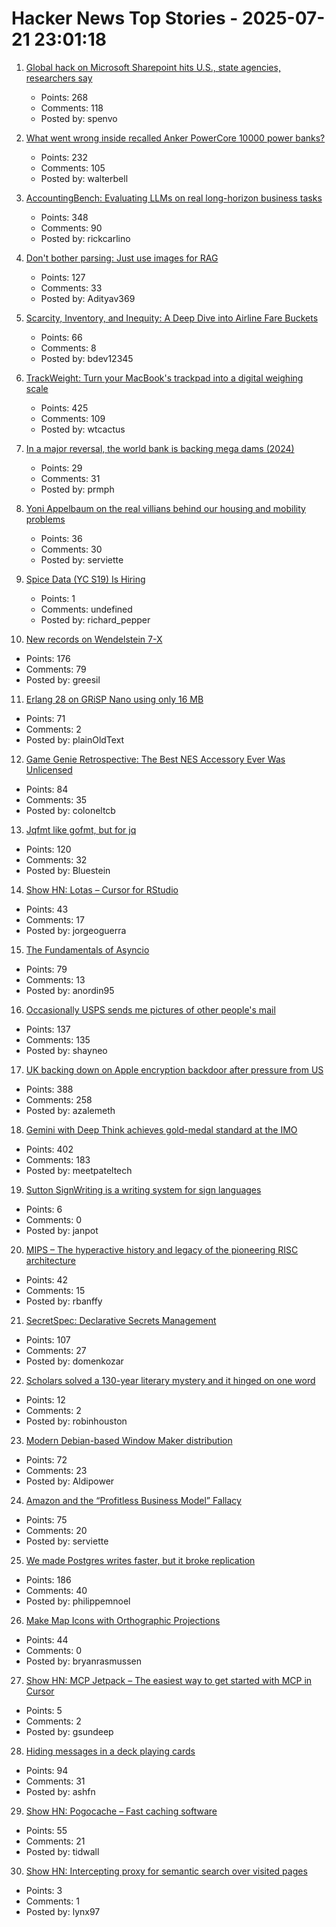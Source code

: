 # Hacker News Top Stories - 2025-07-21 23:01:18

1. [Global hack on Microsoft Sharepoint hits U.S., state agencies, researchers say](https://www.washingtonpost.com/technology/2025/07/20/microsoft-sharepoint-hack/)
   - Points: 268
   - Comments: 118
   - Posted by: spenvo

2. [What went wrong inside recalled Anker PowerCore 10000 power banks?](https://www.lumafield.com/article/what-went-wrong-inside-these-recalled-power-banks)
   - Points: 232
   - Comments: 105
   - Posted by: walterbell

3. [AccountingBench: Evaluating LLMs on real long-horizon business tasks](https://accounting.penrose.com/)
   - Points: 348
   - Comments: 90
   - Posted by: rickcarlino

4. [Don't bother parsing: Just use images for RAG](https://www.morphik.ai/blog/stop-parsing-docs)
   - Points: 127
   - Comments: 33
   - Posted by: Adityav369

5. [Scarcity, Inventory, and Inequity: A Deep Dive into Airline Fare Buckets](https://blog.getjetback.com/scarcity-inventory-and-inequity-a-deep-dive-into-airline-fare-buckets/)
   - Points: 66
   - Comments: 8
   - Posted by: bdev12345

6. [TrackWeight: Turn your MacBook's trackpad into a digital weighing scale](https://github.com/KrishKrosh/TrackWeight)
   - Points: 425
   - Comments: 109
   - Posted by: wtcactus

7. [In a major reversal, the world bank is backing mega dams (2024)](https://e360.yale.edu/features/world-bank-hydro-dams)
   - Points: 29
   - Comments: 31
   - Posted by: prmph

8. [Yoni Appelbaum on the real villians behind our housing and mobility problems](https://www.riskgaming.com/p/how-jane-jacobs-got-americans-stuck)
   - Points: 36
   - Comments: 30
   - Posted by: serviette

9. [Spice Data (YC S19) Is Hiring](https://www.ycombinator.com/companies/spice-data/jobs/RJz1peY-product-associate-new-grad)
   - Points: 1
   - Comments: undefined
   - Posted by: richard_pepper

10. [New records on Wendelstein 7-X](https://www.iter.org/node/20687/new-records-wendelstein-7-x)
   - Points: 176
   - Comments: 79
   - Posted by: greesil

11. [Erlang 28 on GRiSP Nano using only 16 MB](https://www.grisp.org/blog/posts/2025-06-11-grisp-nano-codebeam-sto)
   - Points: 71
   - Comments: 2
   - Posted by: plainOldText

12. [Game Genie Retrospective: The Best NES Accessory Ever Was Unlicensed](https://tedium.co/2025/07/21/the-game-genie-generation/)
   - Points: 84
   - Comments: 35
   - Posted by: coloneltcb

13. [Jqfmt like gofmt, but for jq](https://github.com/noperator/jqfmt)
   - Points: 120
   - Comments: 32
   - Posted by: Bluestein

14. [Show HN: Lotas – Cursor for RStudio](https://www.lotas.ai/)
   - Points: 43
   - Comments: 17
   - Posted by: jorgeoguerra

15. [The Fundamentals of Asyncio](https://github.com/anordin95/a-conceptual-overview-of-asyncio/blob/main/readme.md)
   - Points: 79
   - Comments: 13
   - Posted by: anordin95

16. [Occasionally USPS sends me pictures of other people's mail](https://the418.substack.com/p/a-bug-in-the-mail)
   - Points: 137
   - Comments: 135
   - Posted by: shayneo

17. [UK backing down on Apple encryption backdoor after pressure from US](https://arstechnica.com/tech-policy/2025/07/uk-backing-down-on-apple-encryption-backdoor-after-pressure-from-us/)
   - Points: 388
   - Comments: 258
   - Posted by: azalemeth

18. [Gemini with Deep Think achieves gold-medal standard at the IMO](https://deepmind.google/discover/blog/advanced-version-of-gemini-with-deep-think-officially-achieves-gold-medal-standard-at-the-international-mathematical-olympiad/)
   - Points: 402
   - Comments: 183
   - Posted by: meetpateltech

19. [Sutton SignWriting is a writing system for sign languages](https://en.m.wikipedia.org/wiki/SignWriting)
   - Points: 6
   - Comments: 0
   - Posted by: janpot

20. [MIPS – The hyperactive history and legacy of the pioneering RISC architecture](https://thechipletter.substack.com/p/mips)
   - Points: 42
   - Comments: 15
   - Posted by: rbanffy

21. [SecretSpec: Declarative Secrets Management](https://devenv.sh/blog/2025/07/21/announcing-secretspec-declarative-secrets-management/)
   - Points: 107
   - Comments: 27
   - Posted by: domenkozar

22. [Scholars solved a 130-year literary mystery and it hinged on one word](https://www.sciencedaily.com/releases/2025/07/250716000855.htm)
   - Points: 12
   - Comments: 2
   - Posted by: robinhouston

23. [Modern Debian-based Window Maker distribution](https://wmlive.sourceforge.net/)
   - Points: 72
   - Comments: 23
   - Posted by: Aldipower

24. [Amazon and the “Profitless Business Model” Fallacy](https://www.eugenewei.com/blog/2013/10/25/amazon-and-the-profitless-business-model-narrative)
   - Points: 75
   - Comments: 20
   - Posted by: serviette

25. [We made Postgres writes faster, but it broke replication](https://www.paradedb.com/blog/lsm_trees_in_postgres)
   - Points: 186
   - Comments: 40
   - Posted by: philippemnoel

26. [Make Map Icons with Orthographic Projections](https://www.esri.com/arcgis-blog/products/arcgis-living-atlas/mapping/custom-orthographic-icons)
   - Points: 44
   - Comments: 0
   - Posted by: bryanrasmussen

27. [Show HN: MCP Jetpack – The easiest way to get started with MCP in Cursor](https://mcpjetpack.com)
   - Points: 5
   - Comments: 2
   - Posted by: gsundeep

28. [Hiding messages in a deck playing cards](https://asherfalcon.com/blog/posts/3)
   - Points: 94
   - Comments: 31
   - Posted by: ashfn

29. [Show HN: Pogocache – Fast caching software](https://github.com/tidwall/pogocache)
   - Points: 55
   - Comments: 21
   - Posted by: tidwall

30. [Show HN: Intercepting proxy for semantic search over visited pages](https://github.com/mlang/llm-embed-proxy)
   - Points: 3
   - Comments: 1
   - Posted by: lynx97

